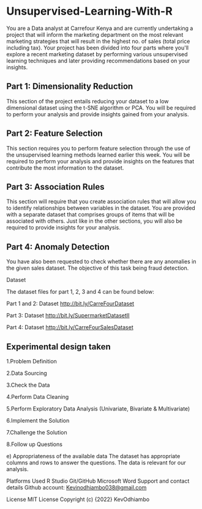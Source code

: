 # Unsupervised-Learning-With-R

You are a Data analyst at Carrefour Kenya and are currently undertaking a project that will inform the marketing department on the most relevant marketing strategies that will result in the highest no. of sales (total price including tax). Your project has been divided into four parts where you'll explore a recent marketing dataset by performing various unsupervised learning techniques and later providing recommendations based on your insights.

## Part 1: Dimensionality Reduction

This section of the project entails reducing your dataset to a low dimensional dataset using the t-SNE algorithm or PCA. You will be required to perform your analysis and provide insights gained from your analysis.

## Part 2: Feature Selection

This section requires you to perform feature selection through the use of the unsupervised learning methods learned earlier this week. You will be required to perform your analysis and provide insights on the features that contribute the most information to the dataset.

## Part 3: Association Rules

This section will require that you create association rules that will allow you to identify relationships between variables in the dataset. You are provided with a separate dataset that comprises groups of items that will be associated with others. Just like in the other sections, you will also be required to provide insights for your analysis.

## Part 4: Anomaly Detection

You have also been requested to check whether there are any anomalies in the given sales dataset. The objective of this task being fraud detection.

Dataset

The dataset files for part 1, 2, 3 and 4 can be found below:

Part 1 and 2: Dataset http://bit.ly/CarreFourDataset

Part 3: Dataset http://bit.ly/SupermarketDatasetII

Part 4: Dataset http://bit.ly/CarreFourSalesDataset


## Experimental design taken
1.Problem Definition

2.Data Sourcing

3.Check the Data

4.Perform Data Cleaning

5.Perform Exploratory Data Analysis (Univariate, Bivariate & Multivariate)

6.Implement the Solution

7.Challenge the Solution

8.Follow up Questions

e) Appropriateness of the available data The dataset has appropriate columns and rows to answer the questions. The data is relevant for our analysis.

Platforms Used R Studio Git/GitHub Microsoft Word Support and contact details Github account: Kevinodhiambo038@gmail.com

License MIT License Copyright (c) {2022} KevOdhiambo
